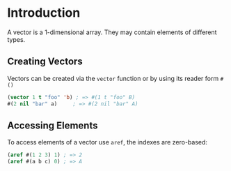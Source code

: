 # Introduction

A vector is a 1-dimensional array.
They may contain elements of different types.

## Creating Vectors

Vectors can be created via the `vector` function or by using its reader form `#()`

```lisp
(vector 1 t "foo" 'b) ; => #(1 t "foo" B)
#(2 nil "bar" a)     ; => #(2 nil "bar" A)
```

## Accessing Elements

To access elements of a vector use `aref`, the indexes are zero-based:

```lisp
(aref #(1 2 3) 1) ; => 2
(aref #(a b c) 0) ; => A
```
